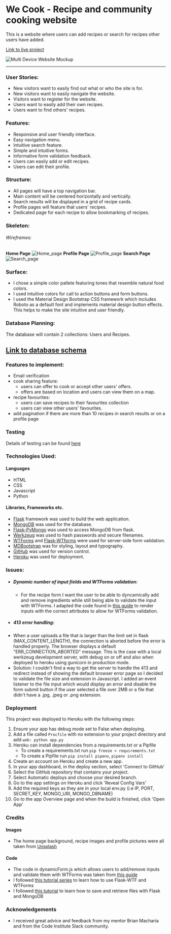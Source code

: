 # We Cook - Recipe and community cooking website
This is a website where users can add recipes or search for recipes other users have added.

[Link to live project](https://we-cook-recipe-sharing.herokuapp.com/)

![Multi Device Website Mockup](wireframes/mockup.jpg)


---

### User Stories:
 - New visitors want to easily find out what or who the site is for.
 - New visitors want to easily navigate the website.
 - Visitors want to register for the website.
 - Users want to easily add their own recipes.
 - Users want to find others' recipes.

### Features:
- Responsive and user friendly interface.
- Easy navigation menu.
- Intuitive search feature.
- Simple and intuitive forms.
- Informative form validation feedback.
- Users can easily add or edit recipes.
- Users can edit their profile.

### Structure:
 - All pages will have a top navigation bar.
 - Main content will be centered horizontally and vertically.
 - Search results will be displayed in a grid of recipe cards.
 - Profile pages will feature that users' recipes.
 - Dedicated page for each recipe to allow bookmarking of recipes.


### Skeleton:
###### Wireframes:
__Home Page__ ![Home_page](wireframes/HOME.png)
__Profile Page__ ![Profile_page](wireframes/PROFILE.png)
__Search Page__ ![Search_page](wireframes/SEARCH.png)

### Surface:
 - I chose a simple color pallete featuring tones that resemble natural food colors.
 - I used intuitive colors for call to action buttons and form buttons.
 - I used the Material Design Bootstrap CSS framework which includes Roboto as a default font and implements material design button effects. This helps to make the site intuitive and user friendly.


### Database Planning:

The database will contain 2 collections: Users and Recipes.

[Link to database schema](DATABASE.MD)
 - 


### Features to implement:
 - Email verification
 - cook sharing feature:
   - users can offer to cook or accept other users' offers.
   - offers are based on location and users can view them on a map.
 - recipe favourites:
   - users can save recipes to their favourites collection
   - users can view other users' favourites.
 - add pagination if there are more than 10 recipes in search results or on a profile page

### Testing

Details of testing can be found [here](TESTING.MD)

### Technologies Used:

#### Languages

- HTML
- CSS
- Javascript
- Python

#### Libraries, Frameworks etc.
- [Flask](https://flask.palletsprojects.com/en/1.1.x/) framework was used to build the web application.
- [MongoDB](https://www.mongodb.com/) was used for the database.
- [Flask-PyMongo](https://flask-pymongo.readthedocs.io/en/latest/) was used to access MongoDB from flask.
- [Werkzeug](https://werkzeug.palletsprojects.com/en/1.0.x/) was used to hash passwords and secure filenames.
- [WTForms](https://wtforms.readthedocs.io/en/2.3.x/) and [Flask-WTforms](https://flask-wtf.readthedocs.io/en/stable/) were used for server-side form validation.
- [MDBootstrap](https://mdbootstrap.com/) was for styling, layout and typography.
- [GitHub](https://github.com/) was used for version control.
- [Heroku](https://www.heroku.com/) was used for deployment.

### Issues:
 - ##### Dynamic number of input fields and WTForms validation:
   - For the recipe form I want the user to be able to dyncamically add and remove ingredients while still being able to validate the input with WTForms. I adapted the code found in [this guide](https://www.rmedgar.com/blog/dynamic-fields-flask-wtf/) to render inputs with the correct attributes to allow for WTForms validation.
 - ##### 413 error handling:
  - When a user uploads a file that is larger than the limit set in flask (MAX_CONTENT_LENGTH), the connection is aborted before the error is handled properly. The browser displays a default "ERR_CONNECTION_ABORTED" message. This is the case with a local werkzeug development server, with debug on or off and also when deployed to heroku using gunicorn in production mode.
  - Solution: I couldn't find a way to get the server to handle the 413 and redirect instead of showing the default browser error page so I decided to validate the file size and extension in Javascript. I added an event listener to the file input which would display an error and disable the form submit button if the user selected a file over 2MB or a file that didn't have a .jpg, .jpeg or .png extension.


### Deployment

This project was deployed to Heroku with the following steps:

1. Ensure your app has debug mode set to False when deploying.
2. Add a file called `Procfile` with no extension to your project directory and add `web: python app.py`
3. Heroku can install dependencies from a requirements.txt or a Pipfile
   - To create a requirements.txt run `pip freeze > requirements.txt`
   - To create a Pipfile run `pip install pipenv`, `pipenv install`
4. Create an account on Heroku and create a new app.
5. In your app dashboard, in the deploy section, select 'Connect to GitHub'
6. Select the GitHub repository that contains your project.
7. Select Automatic deploys and choose your desired branch.
8. Go to the app settings on Heroku and click 'Reveal Config Vars'
9. Add the required keys as they are in your local env.py (i.e IP, PORT, SECRET_KEY, MONGO_URI, MONGO_DBNAME)
10. Go to the app Overview page and when the build is finished, click 'Open App'

### Credits

#### Images
 - The home page background, recipe images and profile pictures were all taken from [Unsplash](https://unsplash.com/)

#### Code
 - The code in dynamicForm.js which allows users to add/remove inputs and validate them with WTForms was taken from [this guide](https://www.rmedgar.com/blog/dynamic-fields-flask-wtf/)
 - I followed [this tutorial series](https://www.youtube.com/watch?v=vzaXBm-ZVOQ) to learn how to use Flask-WTF and WTForms
 - I followed [this tutorial](https://www.youtube.com/watch?v=DsgAuceHha4) to learn how to save and retrieve files with Flask and MongoDB


### Acknowledgements
 - I received great advice and feedback from my mentor Brian Macharia and from the Code Institute Slack community.